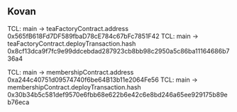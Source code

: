 ## Kovan

TCL: main -> teaFactoryContract.address 0x565fB618Fd7DF589fbaD78cE784c67bFc7851F42
TCL: main -> teaFactoryContract.deployTransaction.hash 0x8cf13dca9f7fc9e99ddcebdad287923cb8bb98c2950a5c86ba11164686b736a4

TCL: main -> membershipContract.address 0xa244c40751d09574740f6be64B13b11e2064Fe56
TCL: main -> membershipContract.deployTransaction.hash 0x30b34b5c581def9570e6fbb68e622b6e42c6e8bd246a65ee929175b89eb76eca
